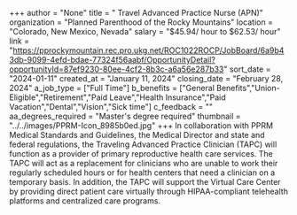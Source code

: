 +++
author = "None"
title = " Travel Advanced Practice Nurse (APN)"
organization = "Planned Parenthood of the Rocky Mountains"
location = "Colorado, New Mexico, Nevada"
salary = "$45.94/ hour to $62.53/ hour"
link = "https://pprockymountain.rec.pro.ukg.net/ROC1022ROCP/JobBoard/6a9b43db-9099-4efd-bdae-77324f56aabf/OpportunityDetail?opportunityId=87ef9230-80ee-4cf2-8b3c-a6a56e287b33"
sort_date = "2024-01-11"
created_at = "January 11, 2024"
closing_date = "February 28, 2024"
a_job_type = ["Full Time"]
b_benefits = ["General Benefits","Union-Eligible","Retirement","Paid Leave","Health Insurance","Paid Vacation","Dental","Vision","Sick time"]
c_feedback = ""
aa_degrees_required = "Master's degree required"
thumbnail = "../../images/PPRM-Icon_8985b0ed.jpg"
+++
In collaboration with PPRM Medical Standards and Guidelines, the Medical Director and state and federal regulations, the Traveling Advanced Practice Clinician (TAPC) will function as a provider of primary reproductive health care services. The TAPC will act as a replacement for clinicians who are unable to work their regularly scheduled hours or for health centers that need a clinician on a temporary basis. In addition, the TAPC will support the Virtual Care Center by providing direct patient care virtually through HIPAA-compliant telehealth platforms and centralized care programs.